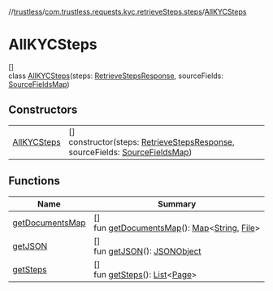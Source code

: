 //[trustless](../../../index.md)/[com.trustless.requests.kyc.retrieveSteps.steps](../index.md)/[AllKYCSteps](index.md)

# AllKYCSteps

[]\
class [AllKYCSteps](index.md)(steps: [RetrieveStepsResponse](../../com.trustless.requests.kyc.retrieveSteps/-retrieve-steps-response/index.md), sourceFields: [SourceFieldsMap](../-source-fields-map/index.md))

## Constructors

| | |
|---|---|
| [AllKYCSteps](-all-k-y-c-steps.md) | []<br>constructor(steps: [RetrieveStepsResponse](../../com.trustless.requests.kyc.retrieveSteps/-retrieve-steps-response/index.md), sourceFields: [SourceFieldsMap](../-source-fields-map/index.md)) |

## Functions

| Name | Summary |
|---|---|
| [getDocumentsMap](get-documents-map.md) | []<br>fun [getDocumentsMap](get-documents-map.md)(): [Map](https://kotlinlang.org/api/latest/jvm/stdlib/kotlin.collections/-map/index.html)&lt;[String](https://kotlinlang.org/api/latest/jvm/stdlib/kotlin/-string/index.html), [File](https://developer.android.com/reference/kotlin/java/io/File.html)&gt; |
| [getJSON](get-j-s-o-n.md) | []<br>fun [getJSON](get-j-s-o-n.md)(): [JSONObject](https://developer.android.com/reference/kotlin/org/json/JSONObject.html) |
| [getSteps](get-steps.md) | []<br>fun [getSteps](get-steps.md)(): [List](https://kotlinlang.org/api/latest/jvm/stdlib/kotlin.collections/-list/index.html)&lt;[Page](../-page/index.md)&gt; |
